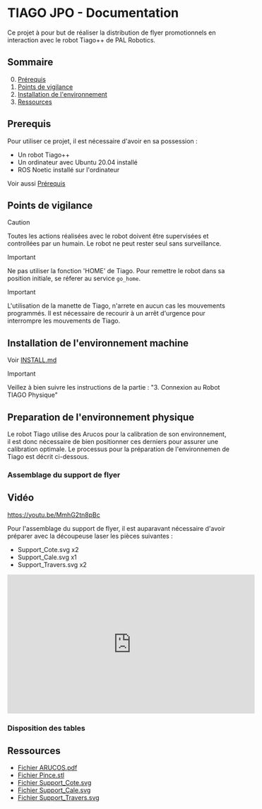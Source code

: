 # TIAGO JPO - Documentation

Ce projet à pour but de réaliser la distribution de flyer promotionnels en interaction avec le robot Tiago++ de PAL Robotics.

## Sommaire

0. [Prérequis](#prerequis)
1. [Points de vigilance](#points-de-vigilance)
2. [Installation de l'environnement](#installation-de-lenvironnement-machine)
9. [Ressources](#ressources)

## Prerequis

Pour utiliser ce projet, il est nécessaire d'avoir en sa possession :
- Un robot Tiago++
- Un ordinateur avec Ubuntu 20.04 installé
- ROS Noetic installé sur l'ordinateur

Voir aussi [Prérequis](PREREQUISITES.md)

## Points de vigilance

> [!CAUTION]  
> Toutes les actions réalisées avec le robot doivent être supervisées et controllées par un humain. Le robot ne peut rester seul sans surveillance.

> [!IMPORTANT]  
> Ne pas utiliser la fonction 'HOME' de Tiago. Pour remettre le robot dans sa position initiale, se réferer au service `go_home`.

> [!IMPORTANT]  
> L'utilisation de la manette de Tiago, n'arrete en aucun cas les mouvements programmés. Il est nécessaire de recourir à un arrêt d'urgence pour interrompre les mouvements de Tiago.

## Installation de l'environnement machine

Voir [INSTALL.md](INSTALL.md)
> [!IMPORTANT]  
> Veillez à bien suivre les instructions de la partie : "3. Connexion au Robot TIAGO Physique"

## Preparation de l'environnement physique

Le robot Tiago utilise des Arucos pour la calibration de son environnement, il est donc nécessaire de bien positionner ces derniers pour assurer une calibration optimale. Le processus pour la préparation de l'environnemen de Tiago est décrit ci-dessous.

### Assemblage du support de flyer

## Vidéo

https://youtu.be/MmhG2tn8pBc 

Pour l'assemblage du support de flyer, il est auparavant nécessaire d'avoir préparer avec la découpeuse laser les pièces suivantes :
- Support_Cote.svg x2
- Support_Cale.svg x1
- Support_Travers.svg x2

<iframe width="560" height="315" src="https://www.youtube.com/embed/MmhG2tn8pBc?si=NR1_361GET5mNWlv" title="YouTube video player" frameborder="0" allow="accelerometer; autoplay; clipboard-write; encrypted-media; gyroscope; picture-in-picture; web-share" referrerpolicy="strict-origin-when-cross-origin" allowfullscreen></iframe>

### Disposition des tables

## Ressources

- [Fichier ARUCOS.pdf](files/Arucos.pdf)
- [Fichier Pince.stl](files/Pince.stl)
- [Fichier Support_Cote.svg](files/support_cote.svg)
- [Fichier Support_Cale.svg](files/support_cale.svg)
- [Fichier Support_Travers.svg](files/support_travers.svg)